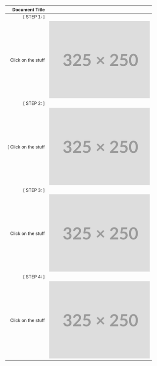 | Document Title | |                    
|-----------------:|-|
|[ STEP 1: ]| |
|Click on the stuff       | ![](img.png) |
|[ STEP 2: ] | |
|[ Click on the stuff       | ![](img.png) |
|[ STEP 3: ]| |
|Click on the stuff       | ![](img.png) |
|[ STEP 4: ]| |
|Click on the stuff       | ![](img.png) |

